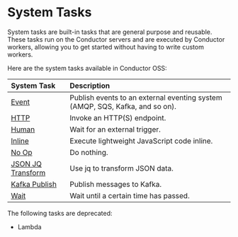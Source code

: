 # System Tasks

System tasks are built-in tasks that are general purpose and reusable. These tasks run on the Conductor servers and are executed by Conductor workers, allowing you to get started without having to write custom workers.

Here are the system tasks available in Conductor OSS: 

| System Task                  | Description                          |
| :-------------------- | :----------------------------------- |
| [Event](event-task.md)       | Publish events to an external eventing system (AMQP, SQS, Kafka, and so on).              |
| [HTTP](http-task.md)         | Invoke an HTTP(S) endpoint.                                 |
| [Human](human-task.md)       | Wait for an external trigger. |
| [Inline](inline-task.md)     | Execute lightweight JavaScript code inline.                           |
| [No Op](noop-task.md)            | Do nothing. |
| [JSON JQ Transform](json-jq-transform-task.md) | Use jq to transform JSON data. |
| [Kafka Publish](kafka-publish-task.md)  | Publish messages to Kafka.                                        |
| [Wait](wait-task.md)         | Wait until a certain time has passed.         |

The following tasks are deprecated:

- Lambda